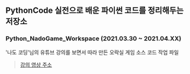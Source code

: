 ## PythonCode 실전으로 배운 파이썬 코드를 정리해두는 저장소

### Python_NadoGame_Workspace (2021.03.30 ~ 2021.04.XX)
'나도 코딩'님의 유튜브 강의를 보면서 따라 만든 오락실 게임 소스 코드 작업 파일   
> [강의 영상 주소](https://www.youtube.com/watch?v=Dkx8Pl6QKW0&t=7823s, "파이썬 코딩 무료 강의 (활용편1) - 추억의 오락실 게임을 만들어 보아요. 3시간이면 충분합니다. [나도코딩]")
